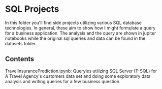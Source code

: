 # SQL Projects
In this folder you'll find side projects utilizing various SQL database technologies. 
In general, these aim to show how I might formulate a query for a business application.
The analysis and the query are shown in jupiter notebooks while the original sql queries and data can be found in the datasets folder. 

## Contents
TravelInsurancePrediction.ipynb: Queryies utilizing SQL Server (T-SQL) for A Travel Agency's customers data set and doing some exploratory data analysis and writing queries for a few business question.
